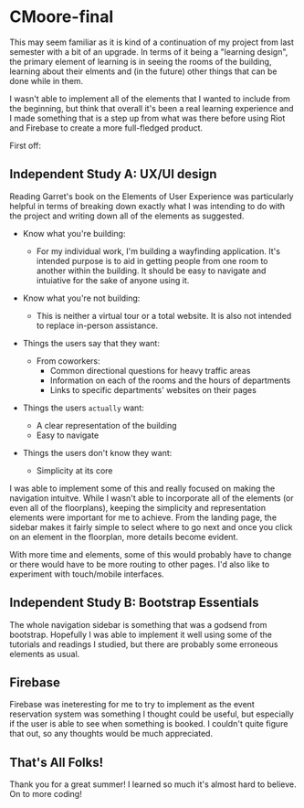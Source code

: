 # CMoore-final

This may seem familiar as it is kind of a continuation of my project from last semester with a bit of an upgrade. In terms of it being a "learning design", the primary element of learning is in seeing the rooms of the building, learning about their elments and (in the future) other things that can be done while in them. 

I wasn't able to implement all of the elements that I wanted to include from the beginning, but think that overall it's been a real learning experience and I made something that is a step up from what was there before using Riot and Firebase to create a more full-fledged product.

First off:

## Independent Study A: UX/UI design

Reading Garret's book on the Elements of User Experience was particularly helpful in terms of breaking down exactly what I was intending to do with the project and writing down all of the elements as suggested. 

- Know what you're building:
	- For my individual work, I'm building a wayfinding application. It's intended purpose is to aid in getting people from one room to another within the building. It should be easy to navigate and intuiative for the sake of anyone using it. 

- Know what you're not building: 
	- This is neither a virtual tour or a total website. It is also not intended to replace in-person assistance.

- Things the users say that they want: 
	- From coworkers:
		- Common directional questions for heavy traffic areas
		- Information on each of the rooms and the hours of departments
		- Links to specific departments' websites on their pages

- Things the users `actually` want:
	- A clear representation of the building 
	- Easy to navigate

- Things the users don't know they want: 
	- Simplicity at its core

I was able to implement some of this and really focused on making the navigation intuitve. While I wasn't able to incorporate all of the elements (or even all of the floorplans), keeping the simplicity and representation elements were important for me to achieve. From the landing page, the sidebar makes it fairly simple to select where to go next and once you click on an element in the floorplan, more details become evident. 

With more time and elements, some of this would probably have to change or there would have to be more routing to other pages. I'd also like to experiment with touch/mobile interfaces.

## Independent Study B: Bootstrap Essentials

The whole navigation sidebar is something that was a godsend from bootstrap. Hopefully I was able to implement it well using some of the tutorials and readings I studied, but there are probably some erroneous elements as usual. 

## Firebase

Firebase was ineteresting for me to try to implement as the event reservation system was something I thought could be useful, but especially if the user is able to see when something is booked. I couldn't quite figure that out, so any thoughts would be much appreciated. 

## That's All Folks! 

Thank you for a great summer! I learned so much it's almost hard to believe. On to more coding!  

	
